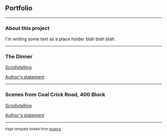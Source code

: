 ## Portfolio

---

### About this project 

<p>I'm writing some text as a place holder blah blah blah.</p>

---

### The Dinner

[Scrollytelling](https://aml969.github.io/hello-scrollytelling/)  

[Author's statement](https://aml969.github.io/sample_page)  

---

### Scenes from Coal Crick Road, 400 Block

[Scrollytelling](https://aml969.github.io/hello-scrollytelling/)  

[Author's statement](https://aml969.github.io/sample_page)  

---
<p style="font-size:11px">Page template forked from <a href="https://github.com/evanca/quick-portfolio">evanca</a></p>
<!-- Remove above link if you don't want to attibute -->
